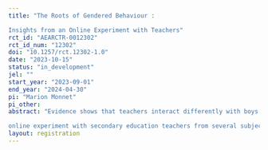 ```yaml
---
title: "The Roots of Gendered Behaviour : 
Insights from an Online Experiment with Teachers"
rct_id: "AEARCTR-0012302"
rct_id_num: "12302"
doi: "10.1257/rct.12302-1.0"
date: "2023-10-15"
status: "in_development"
jel: ""
start_year: "2023-09-01"
end_year: "2024-04-30"
pi: "Marion Monnet"
pi_other:
abstract: "Evidence shows that teachers interact differently with boys and girls, grade them differently and provide different feedback and career advice. These gendered teaching practices have signicant effects on boys' and girls' school achievement and educational choices, especially in scientic subjects where strong gender stereotypes prevail. However, little is known about the behavioral roots of such gendered practices. We rst develop a theoretical model to rationalize teachers' potential gendered behaviour. We then empirically test those mechanisms using an
online experiment with secondary education teachers from several subjects. Teachers are asked to evaluate ctitious school transcripts for which we randomly change the information displayed, namely the student's gender (to measure the extent of their gendered practices). Then, they are invited to play a set of gender-blind and gender-revealed dictator games (to measure gender identity) and to take an implicit  association test (to measure gender implicit biases). We outline the study design, the variables of interest, the empirical approach and the hypotheses to be tested."
layout: registration
---
```


